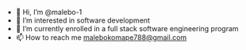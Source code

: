 - 👋 Hi, I’m @malebo-1
- 👀 I’m interested in software development
- 🌱 I’m currently enrolled in a full stack software engineering program
- 📫 How to reach me malebokomape788@gmail.com

<!---
malebo-1/malebo-1 is a ✨ special ✨ repository because its `README.md` (this file) appears on your GitHub profile.
You can click the Preview link to take a look at your changes.
--->
